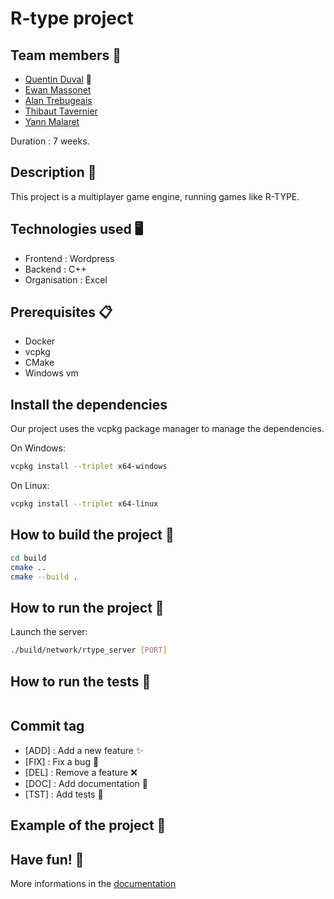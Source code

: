 # R-type project

## Team members 🤝

- [Quentin Duval](quentin1.duval@epitech.eu) 👑
- [Ewan Massonet](ewan.massonet@epitech.eu)
- [Alan Trebugeais](alan.trebugeais@epitech.eu)
- [Thibaut Tavernier](thibaut1.tavernier@epitech.eu)
- [Yann Malaret](yann.malaret@epitech.eu)

Duration : 7 weeks.

## Description 📝

This project is a multiplayer game engine, running games like R-TYPE.

## Technologies used 🖥

- Frontend : Wordpress
- Backend : C++
- Organisation : Excel

## Prerequisites 📋

- Docker
- vcpkg
- CMake
- Windows vm

## Install the dependencies

Our project uses the vcpkg package manager to manage the dependencies.

On Windows:
```bash
vcpkg install --triplet x64-windows
```

On Linux:
```bash
vcpkg install --triplet x64-linux
```

## How to build the project 🔨
 
```bash
cd build
cmake ..
cmake --build .
```

## How to run the project 🚀

Launch the server:
```bash
./build/network/rtype_server [PORT]
```

## How to run the tests 🧪

```bash
```

## Commit tag

- [ADD] : Add a new feature :sparkles:
- [FIX] : Fix a bug :bug:
- [DEL] : Remove a feature :x:
- [DOC] : Add documentation :book:
- [TST] : Add tests :microscope:

## Example of the project 📸

## Have fun! 🎉

More informations in the [documentation](./documentation/r_type_doc.md)